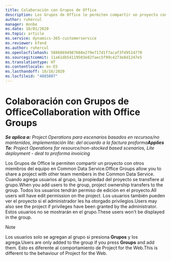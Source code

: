 ```yaml
---
title: Colaboración con Grupos de Office
description: Los Grupos de Office le permiten compartir un proyecto con otros miembros del equipo en Common Data Service.
author: ruhercul
manager: Annbe
ms.date: 10/01/2020
ms.topic: article
ms.service: dynamics-365-customerservice
ms.reviewer: kfend
ms.author: ruhercul
ms.openlocfilehash: 58868694987688e279e717d1f7acaf3fd9514770
ms.sourcegitcommit: 11a61db54119503e82faec5f99c4273e8d1247e5
ms.translationtype: HT
ms.contentlocale: es-ES
ms.lasthandoff: 10/16/2020
ms.locfileid: "4085007"
---
```

# <a name="collaboration-with-office-groups"></a><span data-ttu-id="f2c8b-103">Colaboración con Grupos de Office</span><span class="sxs-lookup"><span data-stu-id="f2c8b-103">Collaboration with Office Groups</span></span>

<span data-ttu-id="f2c8b-104">_**Se aplica a:** Project Operations para escenarios basados en recursos/no mantenidos, implementación lite: del acuerdo a la factura proforma_</span><span class="sxs-lookup"><span data-stu-id="f2c8b-104">_**Applies To:** Project Operations for resource/non-stocked based scenarios, Lite deployment - deal to proforma invoicing_</span></span>

<span data-ttu-id="f2c8b-105">Los Grupos de Office le permiten compartir un proyecto con otros miembros del equipo en Common Data Service.</span><span class="sxs-lookup"><span data-stu-id="f2c8b-105">Office Groups allow you to share a project with other team members in the Common Data Service.</span></span> <span data-ttu-id="f2c8b-106">Cuando agrega usuarios al grupo, la propiedad del proyecto se transfiere al grupo.</span><span class="sxs-lookup"><span data-stu-id="f2c8b-106">When you add users to the group, project ownership transfers to the group.</span></span> <span data-ttu-id="f2c8b-107">Todos los usuarios tendrán permiso de edición en el proyecto.</span><span class="sxs-lookup"><span data-stu-id="f2c8b-107">All users will have edit permission on the project.</span></span> <span data-ttu-id="f2c8b-108">Los usuarios también pueden ver el proyecto si el administrador les ha otorgado privilegios.</span><span class="sxs-lookup"><span data-stu-id="f2c8b-108">Users may also see the project if privileges have been granted by the administrator.</span></span> <span data-ttu-id="f2c8b-109">Estos usuarios no se mostrarán en el grupo.</span><span class="sxs-lookup"><span data-stu-id="f2c8b-109">These users won't be displayed in the group.</span></span>

> [!NOTE] 
> <span data-ttu-id="f2c8b-110">Los usuarios solo se agregan al grupo si presiona **Grupos** y los agrega.</span><span class="sxs-lookup"><span data-stu-id="f2c8b-110">Users are only added to the group if you press **Groups** and add them.</span></span> <span data-ttu-id="f2c8b-111">Esto es diferente al comportamiento de Project for the Web.</span><span class="sxs-lookup"><span data-stu-id="f2c8b-111">This is different to the behaviour of Project for the Web.</span></span> 

